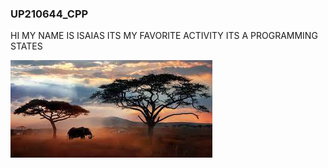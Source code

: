 ### UP210644_CPP
 HI MY NAME IS ISAIAS ITS MY FAVORITE ACTIVITY ITS A PROGRAMMING STATES 

![no images](imagenes/descarga.jpeg)

